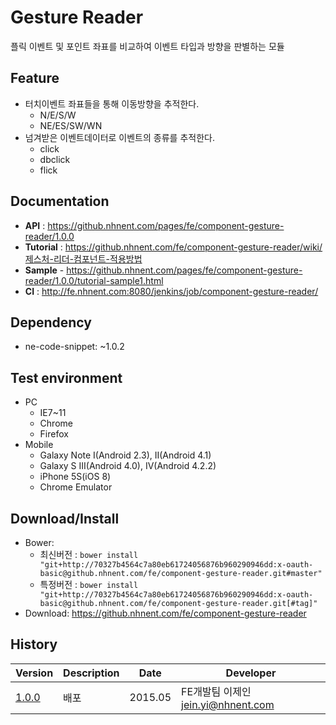 Gesture Reader
===============
플릭 이벤트 및 포인트 좌표를 비교하여 이벤트 타입과 방향을 판별하는 모듈

## Feature
* 터치이벤트 좌표들을 통해 이동방향을 추적한다.
	* N/E/S/W
	* NE/ES/SW/WN
* 넘겨받은 이벤트데이터로 이벤트의 종류를 추적한다.
	* click
	* dbclick
	* flick

## Documentation
* **API** : https://github.nhnent.com/pages/fe/component-gesture-reader/1.0.0
* **Tutorial** : https://github.nhnent.com/fe/component-gesture-reader/wiki/제스처-리더-컴포넌트-적용방법
* **Sample** - https://github.nhnent.com/pages/fe/component-gesture-reader/1.0.0/tutorial-sample1.html
* **CI** : http://fe.nhnent.com:8080/jenkins/job/component-gesture-reader/



## Dependency
* ne-code-snippet: ~1.0.2

## Test environment
* PC
	* IE7~11
	* Chrome
	* Firefox
* Mobile
	* Galaxy Note I(Android 2.3), II(Android 4.1)
	* Galaxy S III(Android 4.0), IV(Android 4.2.2)
	* iPhone 5S(iOS 8)
	* Chrome Emulator


## Download/Install
* Bower:
   * 최신버전 : `bower install "git+http://70327b4564c7a80eb61724056876b960290946dd:x-oauth-basic@github.nhnent.com/fe/component-gesture-reader.git#master"`
   * 특정버전 : `bower install "git+http://70327b4564c7a80eb61724056876b960290946dd:x-oauth-basic@github.nhnent.com/fe/component-gesture-reader.git[#tag]"`
* Download: https://github.nhnent.com/fe/component-gesture-reader

## History
| Version | Description | Date | Developer |
| ---- | ---- | ---- | ---- |
| <a href="https://github.nhnent.com/pages/fe/component-gesture-reader/1.0.0">1.0.0</a> | 배포 | 2015.05 | FE개발팀 이제인 <jein.yi@nhnent.com> |
